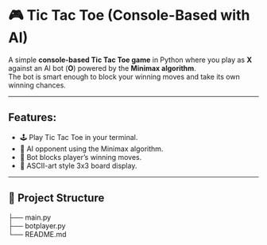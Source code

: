 # 🎮 Tic Tac Toe (Console-Based with AI)

A simple **console-based Tic Tac Toe game** in Python where you play as **X** against an AI bot (**O**) powered by the **Minimax algorithm**.  
The bot is smart enough to block your winning moves and take its own winning chances.

---

## Features:
- 🕹️ Play Tic Tac Toe in your terminal.  
- 🤖 AI opponent using the Minimax algorithm.  
- 🚫 Bot blocks player’s winning moves. 
- 🎨 ASCII-art style 3x3 board display.  

---

## 📂 Project Structure
├── main.py<br>
├── botplayer.py <br>
└── README.md

